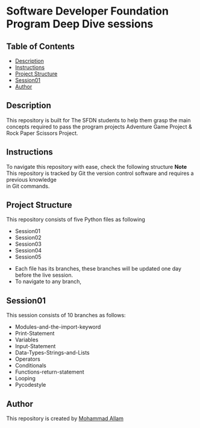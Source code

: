 # Software Developer Foundation Program Deep Dive sessions

## Table of Contents

* [Description](#description)
* [Instructions](#instruction)
* [Project Structure](#project_structure)
* [Session01](#session01)
* [Author](#author)

## Description

This repository is built for The SFDN students to help them grasp the main concepts
required to pass the program projects Adventure Game Project & Rock Paper Scissors Project.

## Instructions

To navigate this repository with ease, check the following structure
**Note**
This repository is tracked by Git the version control software and requires a previous knowledge  
in Git commands.

## Project Structure

This repository consists of five Python files as following
* Session01
* Session02
* Session03
* Session04
* Session05
- Each file has its branches, these branches will be updated one day before the live session.
- To navigate to any branch, 

## Session01
This session consists of 10 branches as follows:
* Modules-and-the-import-keyword
* Print-Statement
* Variables
* Input-Statement
* Data-Types-Strings-and-Lists
* Operators
* Conditionals
* Functions-return-statement
* Looping
* Pycodestyle 

## Author
This repository is created by [Mohammad Allam](http://freelanegy.club)